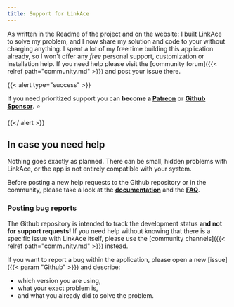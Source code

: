 ```yaml
---
title: Support for LinkAce
---
```


As written in the Readme of the project and on the website: I built LinkAce to solve my problem, and I now share my solution and code to your without charging anything. I spent a lot of my free time building this application already, so I won't offer any *free* personal support, customization or installation help. If you need help please visit the [community forum]({{< relref path="community.md" >}}) and post your issue there.

{{< alert type="success" >}}

If you need prioritized support you can **become a [Patreon](https://www.patreon.com/Kovah)** 
or **[Github Sponsor](https://github.com/sponsors/Kovah)**. ⭐️

{{</ alert >}}


## In case you need help

Nothing goes exactly as planned. There can be small, hidden problems with LinkAce, or the app is not entirely compatible with your system.

Before posting a new help requests to the Github repository or in the community, please take a look at the [**documentation**](/docs/v1) and the [**FAQ**](https://community.linkace.org/c/faq/9).


### Posting bug reports

The Github repository is intended to track the development status **and not for support requests!** If you need help without knowing that there is a specific issue with LinkAce itself, please use the [community channels]({{< relref path="community.md" >}})  instead.

If you want to report a bug within the application, please open a new [issue]({{< param "Github" >}}) and describe:

* which version you are using,
* what your exact problem is,
* and what you already did to solve the problem.
